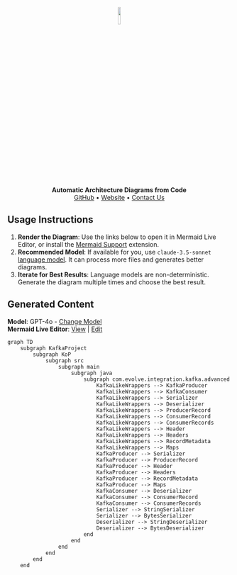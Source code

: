 <p align="center">
    <a href="https://swark.io">
        <img src="https://raw.githubusercontent.com/swark-io/swark/refs/heads/main/assets/logo/swark-logo-dark-mode.png" width="10%" />
    </a>
</p>
<p align="center">
    <b>Automatic Architecture Diagrams from Code</b><br />
    <a href="https://github.com/swark-io/swark">GitHub</a> • <a href="https://swark.io">Website</a> • <a href="mailto:contact@swark.io">Contact Us</a>
</p>

## Usage Instructions

1. **Render the Diagram**: Use the links below to open it in Mermaid Live Editor, or install the [Mermaid Support](https://marketplace.visualstudio.com/items?itemName=bierner.markdown-mermaid) extension.
2. **Recommended Model**: If available for you, use `claude-3.5-sonnet` [language model](vscode://settings/swark.languageModel). It can process more files and generates better diagrams.
3. **Iterate for Best Results**: Language models are non-deterministic. Generate the diagram multiple times and choose the best result.

## Generated Content
**Model**: GPT-4o - [Change Model](vscode://settings/swark.languageModel)  
**Mermaid Live Editor**: [View](https://mermaid.live/view#pako:eNqtVctuwjAQ_JXIZ8gH5NBDy6FSi4RKpV5y2doLMSR25Eckivj3GqIAbkLrmPqU7OzMesdreU-oZEgykou1grpI3me5SNzS9rMNvMBqCwslN0hNC_mwXFyiHqIV9REPrYCLPuylbKCB4RQvjcoqxUaWDaZcGHRBw6VIt8d9p8AaEBTZbZ3jOvX4yrf44RRrVDqZTh_OnTNLUUULPEmhbRUnsETFoeRfcewZ6rv4XetvSKWKcrDr_b8UdIzEMwKLM6BlRhVt9ztHAwwMxCjMoQ6p3B3S-HnxmKPP2mMHWzzAGt3kaGs9dqCt3dzFXCSPO_oK_ML-Y-OX02-HwSgu1qEj8YP8uDOoQ7nX_lyVDretJ3AqH8ZHccPVQaAX9ALnn9MHmRBnvXuomHsf9zkxBVaYkyzJCcMV2NLk5OCSbO0GEWcc3NNTkcwoixMC1sjlTtDuX0m7Lki2glLj4Rvg9_D3) | [Edit](https://mermaid.live/edit#pako:eNqtVctuwjAQ_JXIZ8gH5NBDy6FSi4RKpV5y2doLMSR25Eckivj3GqIAbkLrmPqU7OzMesdreU-oZEgykou1grpI3me5SNzS9rMNvMBqCwslN0hNC_mwXFyiHqIV9REPrYCLPuylbKCB4RQvjcoqxUaWDaZcGHRBw6VIt8d9p8AaEBTZbZ3jOvX4yrf44RRrVDqZTh_OnTNLUUULPEmhbRUnsETFoeRfcewZ6rv4XetvSKWKcrDr_b8UdIzEMwKLM6BlRhVt9ztHAwwMxCjMoQ6p3B3S-HnxmKPP2mMHWzzAGt3kaGs9dqCt3dzFXCSPO_oK_ML-Y-OX02-HwSgu1qEj8YP8uDOoQ7nX_lyVDretJ3AqH8ZHccPVQaAX9ALnn9MHmRBnvXuomHsf9zkxBVaYkyzJCcMV2NLk5OCSbO0GEWcc3NNTkcwoixMC1sjlTtDuX0m7Lki2glLj4Rvg9_D3)

```mermaid
graph TD
    subgraph KafkaProject
        subgraph KoP
            subgraph src
                subgraph main
                    subgraph java
                        subgraph com.evolve.integration.kafka.advanced
                            KafkaLikeWrappers --> KafkaProducer
                            KafkaLikeWrappers --> KafkaConsumer
                            KafkaLikeWrappers --> Serializer
                            KafkaLikeWrappers --> Deserializer
                            KafkaLikeWrappers --> ProducerRecord
                            KafkaLikeWrappers --> ConsumerRecord
                            KafkaLikeWrappers --> ConsumerRecords
                            KafkaLikeWrappers --> Header
                            KafkaLikeWrappers --> Headers
                            KafkaLikeWrappers --> RecordMetadata
                            KafkaLikeWrappers --> Maps
                            KafkaProducer --> Serializer
                            KafkaProducer --> ProducerRecord
                            KafkaProducer --> Header
                            KafkaProducer --> Headers
                            KafkaProducer --> RecordMetadata
                            KafkaProducer --> Maps
                            KafkaConsumer --> Deserializer
                            KafkaConsumer --> ConsumerRecord
                            KafkaConsumer --> ConsumerRecords
                            Serializer --> StringSerializer
                            Serializer --> BytesSerializer
                            Deserializer --> StringDeserializer
                            Deserializer --> BytesDeserializer
                        end
                    end
                end
            end
        end
    end
```